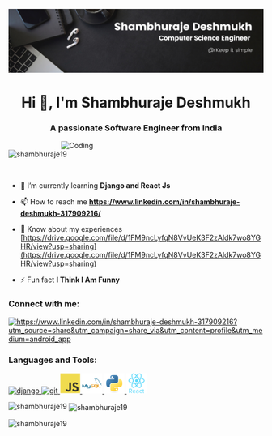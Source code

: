![logo](https://github.com/Shambhuraje19/Shambhuraje19/blob/main/Black%20Minimal%20Motivation%20Quote%20LinkedIn%20Banner%20(1).png)
<h1 align="center">Hi 👋, I'm Shambhuraje Deshmukh</h1>
<h3 align="center">A passionate Software Engineer from India</h3>
<img align="right" alt="Coding" width="400" src="https://encrypted-tbn0.gstatic.com/images?q=tbn:ANd9GcRaSsqs-4YYdmLyXZH45yk6Kl5D3CHJ8IRK1g&usqp=CAU">
<p align="left"> <img src="https://komarev.com/ghpvc/?username=shambhuraje19&label=Profile%20views&color=0e75b6&style=flat" alt="shambhuraje19" /> </p>

<p align="left"> <a href="https://twitter.com/" target="blank"><img src="https://img.shields.io/twitter/follow/?logo=twitter&style=for-the-badge" alt="" /></a> </p>

- 🌱 I’m currently learning **Django and React Js**

- 📫 How to reach me **https://www.linkedin.com/in/shambhuraje-deshmukh-317909216/**

- 📄 Know about my experiences [https://drive.google.com/file/d/1FM9ncLyfqN8VvUeK3F2zAldk7wo8YGHR/view?usp=sharing](https://drive.google.com/file/d/1FM9ncLyfqN8VvUeK3F2zAldk7wo8YGHR/view?usp=sharing)

- ⚡ Fun fact **I Think I Am Funny**

<h3 align="left">Connect with me:</h3>
<p align="left">
<a href="https://linkedin.com/in/https://www.linkedin.com/in/shambhuraje-deshmukh-317909216?utm_source=share&utm_campaign=share_via&utm_content=profile&utm_medium=android_app" target="blank"><img align="center" src="https://raw.githubusercontent.com/rahuldkjain/github-profile-readme-generator/master/src/images/icons/Social/linked-in-alt.svg" alt="https://www.linkedin.com/in/shambhuraje-deshmukh-317909216?utm_source=share&utm_campaign=share_via&utm_content=profile&utm_medium=android_app" height="30" width="40" /></a>
</p>

<h3 align="left">Languages and Tools:</h3>
<p align="left"> <a href="https://www.djangoproject.com/" target="_blank" rel="noreferrer"> <img src="https://cdn.worldvectorlogo.com/logos/django.svg" alt="django" width="40" height="40"/> </a> <a href="https://git-scm.com/" target="_blank" rel="noreferrer"> <img src="https://www.vectorlogo.zone/logos/git-scm/git-scm-icon.svg" alt="git" width="40" height="40"/> </a> <a href="https://developer.mozilla.org/en-US/docs/Web/JavaScript" target="_blank" rel="noreferrer"> <img src="https://raw.githubusercontent.com/devicons/devicon/master/icons/javascript/javascript-original.svg" alt="javascript" width="40" height="40"/> </a> <a href="https://www.mysql.com/" target="_blank" rel="noreferrer"> <img src="https://raw.githubusercontent.com/devicons/devicon/master/icons/mysql/mysql-original-wordmark.svg" alt="mysql" width="40" height="40"/> </a> <a href="https://www.python.org" target="_blank" rel="noreferrer"> <img src="https://raw.githubusercontent.com/devicons/devicon/master/icons/python/python-original.svg" alt="python" width="40" height="40"/> </a> <a href="https://reactjs.org/" target="_blank" rel="noreferrer"> <img src="https://raw.githubusercontent.com/devicons/devicon/master/icons/react/react-original-wordmark.svg" alt="react" width="40" height="40"/> </a> </p>

<p><img align="left" src="https://github-readme-stats.vercel.app/api/top-langs?username=shambhuraje19&show_icons=true&locale=en&layout=compact" alt="shambhuraje19" /></p>

<p>&nbsp;<img align="center" src="https://github-readme-stats.vercel.app/api?username=shambhuraje19&show_icons=true&locale=en" alt="shambhuraje19" /></p>

<p><img align="center" src="https://github-readme-streak-stats.herokuapp.com/?user=shambhuraje19&" alt="shambhuraje19" /></p>
